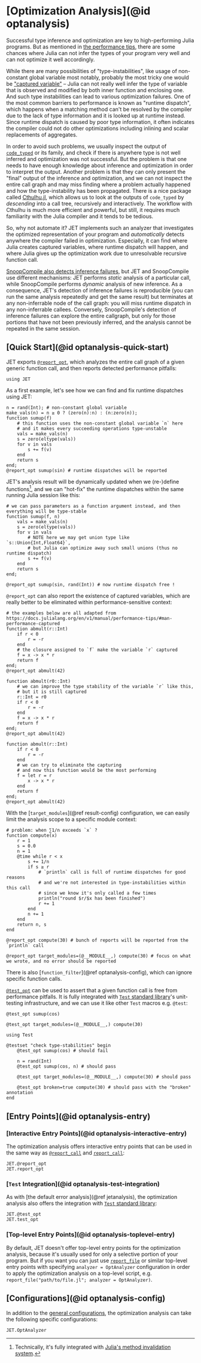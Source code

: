 # [Optimization Analysis](@id optanalysis)

Successful type inference and optimization are key to high-performing Julia programs.
But as mentioned in [the performance tips](https://docs.julialang.org/en/v1/manual/performance-tips/), there are some
chances where Julia can not infer the types of your program very well and can not optimize it well accordingly.

While there are many possibilities of "type-instabilities", like usage of non-constant global variable most notably,
probably the most tricky one would be ["captured variable"](https://docs.julialang.org/en/v1/manual/performance-tips/#man-performance-captured)
– Julia can not really well infer the type of variable that is observed and modified by both inner function and enclosing one.
And such type instabilities can lead to various optimization failures. One of the most common barriers to performance
is known as "runtime dispatch", which happens when a matching method can't be resolved by the compiler due to the lack
of type information and it is looked up at runtime instead. Since runtime dispatch is caused by poor type information,
it often indicates the compiler could not do other optimizations including inlining and scalar replacements of aggregates.

In order to avoid such problems, we usually inspect the output of [`code_typed`](https://docs.julialang.org/en/v1/base/base/#Base.code_typed)
or its family, and check if there is anywhere type is not well inferred and optimization was not successful.
But the problem is that one needs to have enough knowledge about inference and optimization in order to interpret
the output. Another problem is that they can only present the "final" output of the inference and optimization, and we
can not inspect the entire call graph and may miss finding where a problem actually happened and how the type-instability
has been propagated.
There is a nice package called [Cthulhu.jl](https://github.com/JuliaDebug/Cthulhu.jl), which allows us to look at
the outputs of `code_typed` by _descending_ into a call tree, recursively and interactively. The workflow with Cthulhu
is much more efficient and powerful, but still, it requires much familiarity with the Julia compiler and it tends to be tedious.

So, why not automate it?
JET implements such an analyzer that investigates the optimized representation of your program and _automatically_ detects
anywhere the compiler failed in optimization. Especially, it can find where Julia creates captured variables, where
runtime dispatch will happen, and where Julia gives up the optimization work due to unresolvable recursive function call.

[SnoopCompile also detects inference failures](https://timholy.github.io/SnoopCompile.jl/stable/snoopi_deep_analysis/), but JET and SnoopCompile use different mechanisms: JET performs *static* analysis of a particular call, while SnoopCompile performs *dynamic* analysis of new inference. As a consequence, JET's detection of inference failures is reproducible (you can run the same analysis repeatedly and get the same result) but terminates at any non-inferrable node of the call graph: you will miss runtime dispatch in any non-inferrable callees. Conversely, SnoopCompile's detection of inference failures can explore the entire callgraph, but only for those portions that have not been previously inferred, and the analysis cannot be repeated in the same session.

## [Quick Start](@id optanalysis-quick-start)

JET exports [`@report_opt`](@ref), which analyzes the entire call graph of a given generic function call,
and then reports detected performance pitfalls:
```@repl quickstart
using JET
```

As a first example, let's see how we can find and fix runtime dispatches using JET:
```@repl quickstart
n = rand(Int); # non-constant global variable
make_vals(n) = n ≥ 0 ? (zero(n):n) : (n:zero(n));
function sumup(f)
    # this function uses the non-constant global variable `n` here
    # and it makes every succeeding operations type-unstable
    vals = make_vals(n)
    s = zero(eltype(vals))
    for v in vals
        s += f(v)
    end
    return s
end;
@report_opt sumup(sin) # runtime dispatches will be reported
```

JET's analysis result will be dynamically updated when we (re-)define functions[^1], and we can "hot-fix" the runtime
dispatches within the same running Julia session like this:
```@repl quickstart
# we can pass parameters as a function argument instead, and then everything will be type-stable
function sumup(f, n)
    vals = make_vals(n)
    s = zero(eltype(vals))
    for v in vals
        # NOTE here we may get union type like `s::Union{Int,Float64}`,
        # but Julia can optimize away such small unions (thus no runtime dispatch)
        s += f(v)
    end
    return s
end;

@report_opt sumup(sin, rand(Int)) # now runtime dispatch free !
```
[^1]: Technically, it's fully integrated with [Julia's method invalidation system](https://julialang.org/blog/2020/08/invalidations/).

`@report_opt` can also report the existence of captured variables, which are really better to be eliminated within
performance-sensitive context:
```@repl quickstart
# the examples below are all adapted from https://docs.julialang.org/en/v1/manual/performance-tips/#man-performance-captured
function abmult(r::Int)
    if r < 0
        r = -r
    end
    # the closure assigned to `f` make the variable `r` captured
    f = x -> x * r
    return f
end;
@report_opt abmult(42)

function abmult(r0::Int)
    # we can improve the type stability of the variable `r` like this,
    # but it is still captured
    r::Int = r0
    if r < 0
        r = -r
    end
    f = x -> x * r
    return f
end;
@report_opt abmult(42)

function abmult(r::Int)
    if r < 0
        r = -r
    end
    # we can try to eliminate the capturing
    # and now this function would be the most performing
    f = let r = r
        x -> x * r
    end
    return f
end;
@report_opt abmult(42)
```

With the [`target_modules`](@ref result-config) configuration, we can easily limit the analysis scope to a specific module context:
```@repl quickstart
# problem: when ∑1/n exceeds `x` ?
function compute(x)
    r = 1
    s = 0.0
    n = 1
    @time while r < x
        s += 1/n
        if s ≥ r
            # `println` call is full of runtime dispatches for good reasons
            # and we're not interested in type-instabilities within this call
            # since we know it's only called a few times
            println("round $r/$x has been finished")
            r += 1
        end
        n += 1
    end
    return n, s
end

@report_opt compute(30) # bunch of reports will be reported from the `println` call

@report_opt target_modules=(@__MODULE__,) compute(30) # focus on what we wrote, and no error should be reported
```

There is also [`function_filter`](@ref optanalysis-config), which can ignore specific function calls.

[`@test_opt`](@ref) can be used to assert that a given function call is free from performance pitfalls.
It is fully integrated with [`Test` standard library](https://docs.julialang.org/en/v1/stdlib/Test/)'s unit-testing infrastructure,
and we can use it like other `Test` macros e.g. `@test`:
```@repl quickstart
@test_opt sumup(cos)

@test_opt target_modules=(@__MODULE__,) compute(30)

using Test

@testset "check type-stabilities" begin
    @test_opt sumup(cos) # should fail

    n = rand(Int)
    @test_opt sumup(cos, n) # should pass

    @test_opt target_modules=(@__MODULE__,) compute(30) # should pass

    @test_opt broken=true compute(30) # should pass with the "broken" annotation
end
```


## [Entry Points](@id optanalysis-entry)

### [Interactive Entry Points](@id optanalysis-interactive-entry)

The optimization analysis offers interactive entry points that can be used in the same way as [`@report_call`](@ref) and [`report_call`](@ref):
```@docs
JET.@report_opt
JET.report_opt
```

### [`Test` Integration](@id optanalysis-test-integration)

As with [the default error analysis](@ref jetanalysis), the optimization analysis also offers the integration with
[`Test` standard library](https://docs.julialang.org/en/v1/stdlib/Test/):
```@docs
JET.@test_opt
JET.test_opt
```

### [Top-level Entry Points](@id optanalysis-toplevel-entry)

By default, JET doesn't offer top-level entry points for the optimization analysis, because it's usually used for only a
selective portion of your program.
But if you want you can just use [`report_file`](@ref) or similar top-level entry points with specifying
`analyzer = OptAnalyzer` configuration in order to apply the optimization analysis on a top-level script,
e.g. `report_file("path/to/file.jl"; analyzer = OptAnalyzer)`.


## [Configurations](@id optanalysis-config)

In addition to the [general configurations](@ref), the optimization analysis can take the following specific configurations:
```@docs
JET.OptAnalyzer
```
